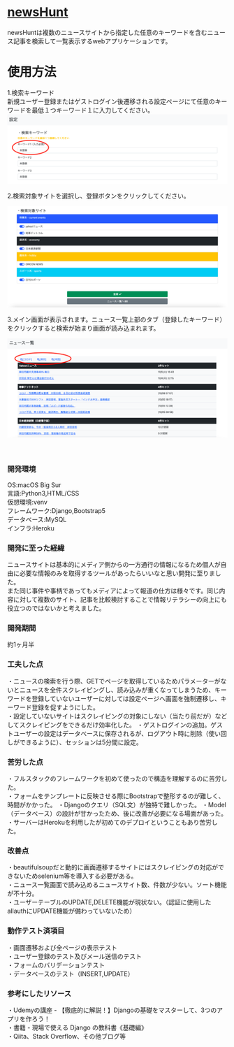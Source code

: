 # [newsHunt](https://newshunt2021.herokuapp.com/)  
newsHuntは複数のニュースサイトから指定した任意のキーワードを含むニュース記事を検索して一覧表示するwebアプリケーションです。  
  
# 使用方法  
1.検索キーワード  
新規ユーザー登録またはゲストログイン後遷移される設定ページにて任意のキーワードを最低１つキーワード１に入力してください。    
![設定画面1](static/images/newsHunt_image1.png)  
  
2.検索対象サイトを選択し、登録ボタンをクリックしてください。  

![設定画面2](static/images/newsHunt_image2.png)  
  
3.メイン画面が表示されます。ニュース一覧上部のタブ（登録したキーワード）をクリックすると検索が始まり画面が読み込まれます。  
  
![設定画面2](static/images/newsHunt_image3.png)  
  
  
  
  　
### 開発環境
OS:macOS Big Sur  
言語:Python3,HTML/CSS  
仮想環境:venv  
フレームワーク:Django,Bootstrap5  
データベース:MySQL  
インフラ:Heroku  
  
### 開発に至った経緯
ニュースサイトは基本的にメディア側からの一方通行の情報になるため個人が自由に必要な情報のみを取得するツールがあったらいいなと思い開発に至りました。  
また同じ事件や事柄であってもメディアによって報道の仕方は様々です。同じ内容に対して複数のサイト、記事を比較検討することで情報リテラシーの向上にも役立つのではないかと考えました。
  
### 開発期間  
約1ヶ月半  
  
### 工夫した点
・ニュースの検索を行う際、GETでページを取得しているためパラメーターがないとニュースを全件スクレイピングし、読み込みが重くなってしまうため、キーワードを登録していないユーザーに対しては設定ページへ画面を強制遷移し、キーワード登録を促すようにした。  
・設定していないサイトはスクレイピングの対象にしない（当たり前だが）などしてスクレイピングをできるだけ効率化した。
・ゲストログインの追加。ゲストユーザーの設定はデータベースに保存されるが、ログアウト時に削除（使い回しができるように）、セッションは5分間に設定。 
　　
### 苦労した点
・フルスタックのフレームワークを初めて使ったので構造を理解するのに苦労した。  
・フォームをテンプレートに反映させる際にBootstrapで整形するのが難しく、時間がかかった。 
・Djangoのクエリ（SQL文）が独特で難しかった。
・Model（データベース）の設計が甘かったため、後に改善が必要になる場面があった。
・サーバーはHerokuを利用したが初めてのデプロイということもあり苦労した。    
  
### 改善点
・beautifulsoupだと動的に画面遷移するサイトにはスクレイピングの対応ができないためselenium等を導入する必要がある。  
・ニュース一覧画面で読み込めるニュースサイト数、件数が少ない。ソート機能が不十分。  
・ユーザーテーブルのUPDATE,DELETE機能が現状ない。（認証に使用したallauthにUPDATE機能が備わっていないため）    
  
### 動作テスト済項目
・画面遷移および全ページの表示テスト  
・ユーザー登録のテスト及びメール送信のテスト  
・フォームのバリデーションテスト  
・データベースのテスト（INSERT,UPDATE） 
  
### 参考にしたリソース
・Udemyの講座 - 【徹底的に解説！】Djangoの基礎をマスターして、3つのアプリを作ろう！  
・書籍 - 現場で使える Django の教科書《基礎編》  
・Qiita、Stack Overflow、その他ブログ等

